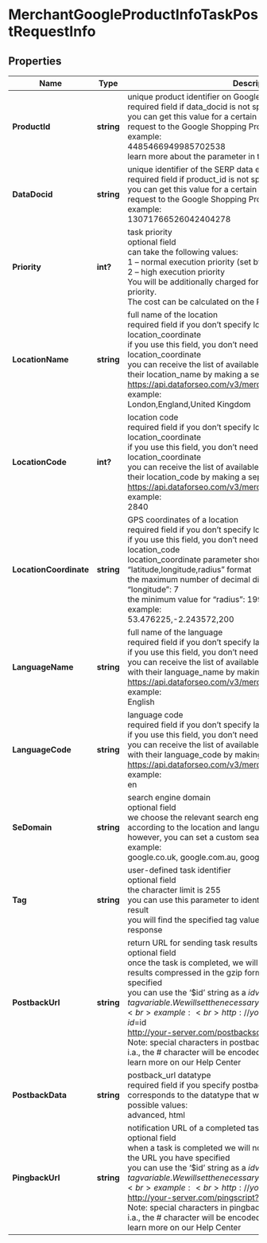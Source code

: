 # MerchantGoogleProductInfoTaskPostRequestInfo


## Properties

| Name | Type | Description | Notes |
|------------ | ------------- | ------------- | -------------|
**ProductId** | **string** | unique product identifier on Google Shopping<br>required field if data_docid is not specified<br>you can get this value for a certain product by making a separate request to the Google Shopping Products endpoint<br>example:<br>4485466949985702538<br>learn more about the parameter in this help center guide |[optional]|
**DataDocid** | **string** | unique identifier of the SERP data element<br>required field if product_id is not specified<br>you can get this value for a certain element by making a separate request to the Google Shopping Products endpoint<br>example:<br>13071766526042404278 |[optional]|
**Priority** | **int?** | task priority<br>optional field<br>can take the following values:<br>1 – normal execution priority (set by default)<br>2 – high execution priority<br>You will be additionally charged for the tasks with high execution priority.<br>The cost can be calculated on the Pricing page. |[optional]|
**LocationName** | **string** | full name of the location<br>required field if you don’t specify location_code or location_coordinate<br>if you use this field, you don’t need to specify location_code or location_coordinate<br>you can receive the list of available Google Shopping locations with their location_name by making a separate request to the https://api.dataforseo.com/v3/merchant/google/locations<br>example:<br>London,England,United Kingdom |[optional]|
**LocationCode** | **int?** | location code<br>required field if you don’t specify location_name or location_coordinate<br>if you use this field, you don’t need to specify location_name or location_coordinate<br>you can receive the list of available Google Shopping locations with their location_code by making a separate request to the https://api.dataforseo.com/v3/merchant/google/locations<br>example:<br>2840 |[optional]|
**LocationCoordinate** | **string** | GPS coordinates of a location<br>required field if you don’t specify location_name or location_code<br>if you use this field, you don’t need to specify location_name or location_code<br>location_coordinate parameter should be specified in the “latitude,longitude,radius” format<br>the maximum number of decimal digits for “latitude” and “longitude”: 7<br>the minimum value for “radius”: 199.9<br>example:<br>53.476225,-2.243572,200 |[optional]|
**LanguageName** | **string** | full name of the language<br>required field if you don’t specify language_code<br>if you use this field, you don’t need to specify language_code<br>you can receive the list of available Google Shopping languages with their language_name by making a separate request to the https://api.dataforseo.com/v3/merchant/google/languages<br>example:<br>English |[optional]|
**LanguageCode** | **string** | language code<br>required field if you don’t specify language_name<br>if you use this field, you don’t need to specify language_name<br>you can receive the list of available Google Shopping languages with their language_code by making a separate request to the https://api.dataforseo.com/v3/merchant/google/languages<br>example:<br>en |[optional]|
**SeDomain** | **string** | search engine domain<br>optional field<br>we choose the relevant search engine domain automatically according to the location and language you specify<br>however, you can set a custom search engine domain in this field<br>example:<br>google.co.uk, google.com.au, google.de, etc. |[optional]|
**Tag** | **string** | user-defined task identifier<br>optional field<br>the character limit is 255<br>you can use this parameter to identify the task and match it with the result<br>you will find the specified tag value in the data object of the response |[optional]|
**PostbackUrl** | **string** | return URL for sending task results<br>optional field<br>once the task is completed, we will send a POST request with its results compressed in the gzip format to the postback_url you specified<br>you can use the ‘$id’ string as a $id variable and ‘$tag’ as urlencoded $tag variable. We will set the necessary values before sending the request.<br>example:<br>http://your-server.com/postbackscript?id=$id<br>http://your-server.com/postbackscript?id=$id&tag=$tag<br>Note: special characters in postback_url will be urlencoded;<br>i.a., the # character will be encoded into %23<br>learn more on our Help Center |[optional]|
**PostbackData** | **string** | postback_url datatype<br>required field if you specify postback_url<br>corresponds to the datatype that will be sent to your server<br>possible values:<br>advanced, html |[optional]|
**PingbackUrl** | **string** | notification URL of a completed task<br>optional field<br>when a task is completed we will notify you by GET request sent to the URL you have specified<br>you can use the ‘$id’ string as a $id variable and ‘$tag’ as urlencoded $tag variable. We will set the necessary values before sending the request.<br>example:<br>http://your-server.com/pingscript?id=$id<br>http://your-server.com/pingscript?id=$id&tag=$tag<br>Note: special characters in pingback_url will be urlencoded;<br>i.a., the # character will be encoded into %23<br>learn more on our Help Center |[optional]|